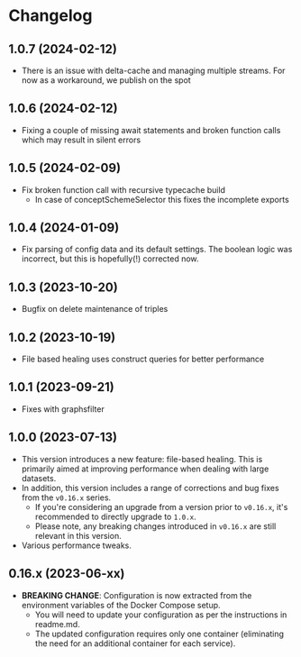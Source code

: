 # Changelog
## 1.0.7 (2024-02-12)
- There is an issue with delta-cache and managing multiple streams. For now as a workaround, we publish on the spot
## 1.0.6 (2024-02-12)
- Fixing a couple of missing await statements and broken function calls which may result in silent errors
## 1.0.5 (2024-02-09)
- Fix broken function call with recursive typecache build
  - In case of conceptSchemeSelector this fixes the incomplete exports
## 1.0.4 (2024-01-09)
- Fix parsing of config data and its default settings. The boolean logic was incorrect, but this is hopefully(!) corrected now.
## 1.0.3 (2023-10-20)
- Bugfix on delete maintenance of triples
## 1.0.2 (2023-10-19)
- File based healing uses construct queries for better performance
## 1.0.1 (2023-09-21)
- Fixes with graphsfilter
## 1.0.0 (2023-07-13)

- This version introduces a new feature: file-based healing. This is primarily aimed at improving performance when dealing with large datasets.
- In addition, this version includes a range of corrections and bug fixes from the `v0.16.x` series.
  - If you're considering an upgrade from a version prior to `v0.16.x`, it's recommended to directly upgrade to `1.0.x`.
  - Please note, any breaking changes introduced in `v0.16.x` are still relevant in this version.
- Various performance tweaks.

## 0.16.x (2023-06-xx)

- **BREAKING CHANGE**: Configuration is now extracted from the environment variables of the Docker Compose setup.
     - You will need to update your configuration as per the instructions in readme.md.
     - The updated configuration requires only one container (eliminating the need for an additional container for each service).
